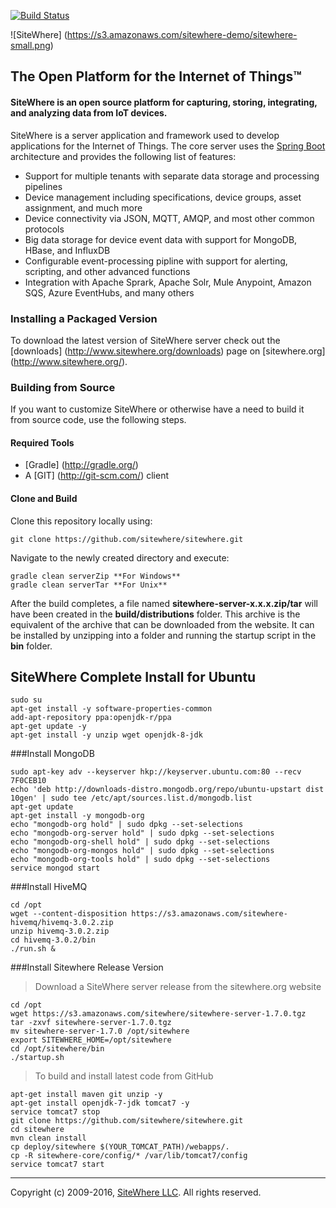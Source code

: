 [![Build Status](https://travis-ci.org/sitewhere/sitewhere.svg?branch=sitewhere-1.4.0)](https://travis-ci.org/sitewhere/sitewhere)

![SiteWhere] (https://s3.amazonaws.com/sitewhere-demo/sitewhere-small.png)

The Open Platform for the Internet of Things™
-----------------------------------------------

#### SiteWhere is an open source platform for capturing, storing, integrating, and analyzing data from IoT devices. ####
SiteWhere is a server application and framework used to develop applications for the Internet of Things. 
The core server uses the [Spring Boot](http://projects.spring.io/spring-boot/) architecture and provides
the following list of features:

* Support for multiple tenants with separate data storage and processing pipelines
* Device management including specifications, device groups, asset assignment, and much more
* Device connectivity via JSON, MQTT, AMQP, and most other common protocols
* Big data storage for device event data with support for MongoDB, HBase, and InfluxDB
* Configurable event-processing pipline with support for alerting, scripting, and other advanced functions
* Integration with Apache Sprark, Apache Solr, Mule Anypoint, Amazon SQS, Azure EventHubs, and many others

### Installing a Packaged Version
To download the latest version of SiteWhere server check out the [downloads] (http://www.sitewhere.org/downloads) page on [sitewhere.org] (http://www.sitewhere.org/).

### Building from Source
If you want to customize SiteWhere or otherwise have a need to build it from source code, use the following steps.

#### Required Tools #####
* [Gradle] (http://gradle.org/)
* A [GIT] (http://git-scm.com/) client

#### Clone and Build #####
Clone this repository locally using:

    git clone https://github.com/sitewhere/sitewhere.git
    
Navigate to the newly created directory and execute:

    gradle clean serverZip **For Windows**
    gradle clean serverTar **For Unix**

After the build completes, a file named **sitewhere-server-x.x.x.zip/tar** will have been created in the 
**build/distributions** folder. This archive is the equivalent of the archive that can be downloaded from
the website. It can be installed by unzipping into a folder and running the startup script in the **bin**
folder.

SiteWhere Complete Install for Ubuntu
-------------------------------------

    sudo su
    apt-get install -y software-properties-common
    add-apt-repository ppa:openjdk-r/ppa
    apt-get update -y
    apt-get install -y unzip wget openjdk-8-jdk

###Install MongoDB

    sudo apt-key adv --keyserver hkp://keyserver.ubuntu.com:80 --recv 7F0CEB10
    echo 'deb http://downloads-distro.mongodb.org/repo/ubuntu-upstart dist 10gen' | sudo tee /etc/apt/sources.list.d/mongodb.list
    apt-get update
    apt-get install -y mongodb-org
    echo "mongodb-org hold" | sudo dpkg --set-selections
    echo "mongodb-org-server hold" | sudo dpkg --set-selections
    echo "mongodb-org-shell hold" | sudo dpkg --set-selections
    echo "mongodb-org-mongos hold" | sudo dpkg --set-selections
    echo "mongodb-org-tools hold" | sudo dpkg --set-selections
    service mongod start

###Install HiveMQ

    cd /opt
    wget --content-disposition https://s3.amazonaws.com/sitewhere-hivemq/hivemq-3.0.2.zip
    unzip hivemq-3.0.2.zip
    cd hivemq-3.0.2/bin
    ./run.sh &

###Install Sitewhere Release Version

> Download a SiteWhere server release from the sitewhere.org website

    cd /opt
    wget https://s3.amazonaws.com/sitewhere/sitewhere-server-1.7.0.tgz
    tar -zxvf sitewhere-server-1.7.0.tgz
    mv sitewhere-server-1.7.0 /opt/sitewhere
    export SITEWHERE_HOME=/opt/sitewhere
    cd /opt/sitewhere/bin
    ./startup.sh

> To build and install latest code from GitHub

    apt-get install maven git unzip -y
    apt-get install openjdk-7-jdk tomcat7 -y
    service tomcat7 stop
    git clone https://github.com/sitewhere/sitewhere.git
    cd sitewhere
    mvn clean install
    cp deploy/sitewhere $(YOUR_TOMCAT_PATH)/webapps/.
    cp -R sitewhere-core/config/* /var/lib/tomcat7/config
    service tomcat7 start

* * * *

Copyright (c) 2009-2016, [SiteWhere LLC](http://www.sitewhere.com). All rights reserved.
